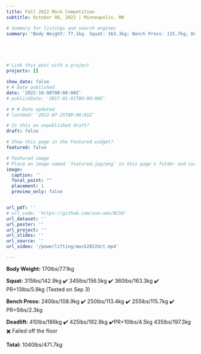 ```yaml
---
title: Fall 2022 Mock Competition 
subtitle: October 08, 2022 | Minneapolis, MN

# Summary for listings and search engines
summary: "Body Weight: 77.1kg. Squat: 163.3kg; Bench Press: 115.7kg; Deadlift: 192.8kg. Total 471.7kg. "





# Link this post with a project
projects: []

show_date: false
# # Date published
date: '2022-10-08T00:00:00Z'
# publishDate: '2017-01-01T00:00:00Z'

# # # Date updated
# lastmod: '2022-07-25T00:00:01Z'

# Is this an unpublished draft?
draft: false

# Show this page in the Featured widget?
featured: false

# Featured image
# Place an image named `featured.jpg/png` in this page's folder and customize its options here.
image:
  caption: ''
  focal_point: ""
  placement: 1
  preview_only: false


url_pdf: ''
# url_code: 'https://github.com/sun-umn/NCVX'
url_dataset: ''
url_poster: ''
url_project: ''
url_slides: ''
url_source: ''
url_video: '/powerlifting/mock2022Oct.mp4'

---
```


**Body Weight:** 170lbs/77.1kg

**Squat:**
315lbs/142.9kg ✔️ 345lbs/156.5kg ✔️ 360lbs/163.3kg ✔️ PR+13lbs/5.9kg (Tested on Sep 3)

**Bench Press:**
240lbs/108.9kg ✔️ 250lbs/113.4kg ✔️ 255lbs/115.7kg ✔️ PR+5lbs/2.3kg

**Deadlift:**
410lbs/186kg ✔️ 425lbs/192.8kg ✔️PR+10lbs/4.5kg 435lbs/197.3kg ✖️ Failed off the floor

**Total:** 1040lbs/471.7kg